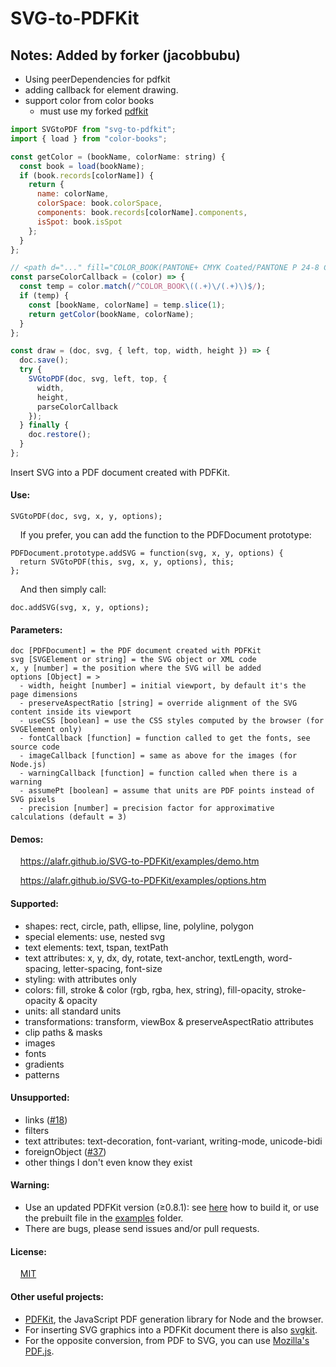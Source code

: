 # SVG-to-PDFKit

## Notes: Added by forker (jacobbubu)

* Using peerDependencies for pdfkit
* adding callback for element drawing.
* support color from color books
  - must use my forked [pdfkit](https://github.com/jacobbubu/pdfkit)

``` js
import SVGtoPDF from "svg-to-pdfkit";
import { load } from "color-books";

const getColor = (bookName, colorName: string) {
  const book = load(bookName);
  if (book.records[colorName]) {
    return {
      name: colorName,
      colorSpace: book.colorSpace,
      components: book.records[colorName].components,
      isSpot: book.isSpot
    };
  }
};

// <path d="..." fill="COLOR_BOOK(PANTONE+ CMYK Coated/PANTONE P 24-8 C)"></path>
const parseColorCallback = (color) => {
  const temp = color.match(/^COLOR_BOOK\((.+)\/(.+)\)$/);
  if (temp) {
    const [bookName, colorName] = temp.slice(1);
    return getColor(bookName, colorName);
  }
};

const draw = (doc, svg, { left, top, width, height }) => {
  doc.save();
  try {
    SVGtoPDF(doc, svg, left, top, {
      width,
      height,
      parseColorCallback
    });
  } finally {
    doc.restore();
  }
};
```

Insert SVG into a PDF document created with PDFKit.

#### Use:

    SVGtoPDF(doc, svg, x, y, options);

&nbsp; &nbsp; If you prefer, you can add the function to the PDFDocument prototype:

    PDFDocument.prototype.addSVG = function(svg, x, y, options) {
      return SVGtoPDF(this, svg, x, y, options), this;
    };

&nbsp; &nbsp; And then simply call:

    doc.addSVG(svg, x, y, options);

#### Parameters:

    doc [PDFDocument] = the PDF document created with PDFKit
    svg [SVGElement or string] = the SVG object or XML code
    x, y [number] = the position where the SVG will be added
    options [Object] = >
      - width, height [number] = initial viewport, by default it's the page dimensions
      - preserveAspectRatio [string] = override alignment of the SVG content inside its viewport
      - useCSS [boolean] = use the CSS styles computed by the browser (for SVGElement only)
      - fontCallback [function] = function called to get the fonts, see source code
      - imageCallback [function] = same as above for the images (for Node.js)
      - warningCallback [function] = function called when there is a warning
      - assumePt [boolean] = assume that units are PDF points instead of SVG pixels
      - precision [number] = precision factor for approximative calculations (default = 3)

#### Demos:
&nbsp; &nbsp; <a href="https://alafr.github.io/SVG-to-PDFKit/examples/demo.htm" target="_blank">https://alafr.github.io/SVG-to-PDFKit/examples/demo.htm</a>

&nbsp; &nbsp; <a href="https://alafr.github.io/SVG-to-PDFKit/examples/options.htm" target="_blank">https://alafr.github.io/SVG-to-PDFKit/examples/options.htm</a>

#### Supported:
 - shapes: rect, circle, path, ellipse, line, polyline, polygon
 - special elements: use, nested svg
 - text elements: text, tspan, textPath
 - text attributes: x, y, dx, dy, rotate, text-anchor, textLength, word-spacing, letter-spacing, font-size
 - styling: with attributes only
 - colors: fill, stroke & color (rgb, rgba, hex, string), fill-opacity, stroke-opacity & opacity
 - units: all standard units
 - transformations: transform, viewBox & preserveAspectRatio attributes
 - clip paths & masks
 - images
 - fonts
 - gradients
 - patterns

#### Unsupported:
 - links (<a href="https://github.com/alafr/SVG-to-PDFKit/issues/18">#18</a>)
 - filters
 - text attributes: text-decoration, font-variant, writing-mode, unicode-bidi
 - foreignObject (<a href="https://github.com/alafr/SVG-to-PDFKit/issues/37">#37</a>)
 - other things I don't even know they exist

#### Warning:
 - Use an updated PDFKit version (≥0.8.1): see <a href="https://github.com/alafr/pdfkit/wiki/How-to-install-and-build-a-PDFKit-branch">here</a> how to build it, or use the prebuilt file in the <a href="https://github.com/alafr/SVG-to-PDFKit/tree/master/examples">examples</a> folder.
 - There are bugs, please send issues and/or pull requests.

#### License:
&nbsp; &nbsp; <a href="http://choosealicense.com/licenses/mit/">MIT</a>

#### Other useful projects:
 - <a href="https://github.com/devongovett/pdfkit">PDFKit</a>, the JavaScript PDF generation library for Node and the browser.
 - For inserting SVG graphics into a PDFKit document there is also <a href="https://github.com/devongovett/svgkit">svgkit</a>.
 - For the opposite conversion, from PDF to SVG, you can use <a href="https://github.com/mozilla/pdf.js">Mozilla's PDF.js</a>.
